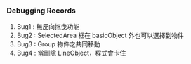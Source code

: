 ### Debugging Records
1. Bug1 : 無反向拖曳功能
2. Bug2 : SelectedArea 框在 basicObject 外也可以選擇到物件
3. Bug3 : Group 物件之共同移動
4. Bug4 : 當刪除 LineObject，程式會卡住